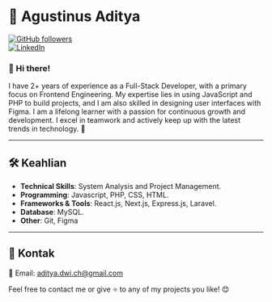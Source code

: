 
# 🌟 **Agustinus Aditya**  
[![GitHub followers](https://img.shields.io/github/followers/username?style=social)](https://github.com/adityadwi21)  
[![LinkedIn](https://img.shields.io/badge/LinkedIn-Connect-blue)](https://linkedin.com/in/agustinusaditya) 

### 👋 Hi there!  
I have 2+ years of experience as a Full-Stack Developer, with a primary focus on Frontend Engineering. My expertise lies in using JavaScript and PHP to build projects, and I am also skilled in designing user interfaces with Figma. I am a lifelong learner with a passion for continuous growth and development. I excel in teamwork and actively keep up with the latest trends in technology. 🚀  

---

## 🛠 **Keahlian**  

- **Technical Skills**: System Analysis and Project Management.
- **Programming**: Javascript, PHP, CSS, HTML.
- **Frameworks & Tools**: React.js, Next.js, Express.js, Laravel.
- **Database**: MySQL.
- **Other**: Git, Figma

---

## 📩 **Kontak**  
📧 Email: aditya.dwi.ch@gmail.com 

Feel free to contact me or give ⭐️ to any of my projects you like! 😊  
